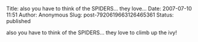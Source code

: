 Title: also you have to think of the SPIDERS... they love...
Date: 2007-07-10 11:51
Author: Anonymous
Slug: post-7920619663126465361
Status: published

also you have to think of the SPIDERS... they love to climb up the ivy!
